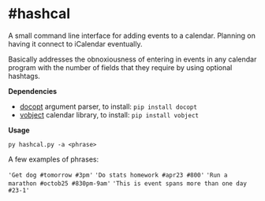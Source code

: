 \#hashcal
========

A small command line interface for adding events to a calendar. Planning on having it connect to iCalendar eventually. 

Basically addresses the obnoxiousness of entering in events in any calendar program with the number of fields that they require by using optional hashtags.

**Dependencies**

* [docopt](https://github.com/halst/docopt) argument parser, to install: `pip install docopt`
* [vobject](https://github.com/adieu/vobject) calendar library, to install: `pip install vobject`

**Usage**

`py hashcal.py -a <phrase>`

A few examples of phrases:

`'Get dog #tomorrow #3pm'`
`'Do stats homework #apr23 #800'`
`'Run a marathon #octob25 #830pm-9am'`
`'This is event spans more than one day #23-1'`